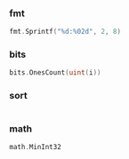 ### fmt

```go
fmt.Sprintf("%d:%02d", 2, 8)
```

### bits

```go
bits.OnesCount(uint(i))
```

### sort

```go

```

### math

```go
math.MinInt32
```
